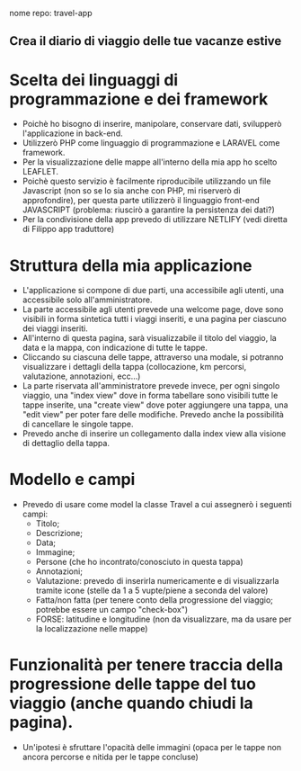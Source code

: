
nome repo: travel-app

## Crea il diario di viaggio delle tue vacanze estive

# Scelta dei linguaggi di programmazione e dei framework
- Poichè ho bisogno di inserire, manipolare, conservare dati, svilupperò l'applicazione in back-end.
- Utilizzerò PHP come linguaggio di programmazione e LARAVEL come framework.
- Per la visualizzazione delle mappe all'interno della mia app ho scelto LEAFLET.
- Poichè questo servizio è facilmente riproducibile utilizzando un file Javascript (non so se lo sia anche con PHP, mi riserverò di approfondire), 
per questa parte utilizzerò il linguaggio front-end JAVASCRIPT (problema: riuscirò a garantire la persistenza dei dati?)
- Per la condivisione della app prevedo di utilizzare NETLIFY (vedi diretta di Filippo app traduttore)

# Struttura della mia applicazione
- L'applicazione si compone di due parti, una accessibile agli utenti, una accessibile solo all'amministratore.
- La parte accessibile agli utenti prevede una welcome page, dove sono visibili in forma sintetica tutti i viaggi inseriti, e una pagina per ciascuno dei viaggi inseriti.
- All'interno di questa pagina, sarà visualizzabile il titolo del viaggio, la data e la mappa, con indicazione di tutte le tappe.
- Cliccando su ciascuna delle tappe, attraverso una modale, si potranno visualizzare i dettagli della tappa (collocazione, km percorsi, valutazione, annotazioni, ecc...)
- La parte riservata all'amministratore prevede invece, per ogni singolo viaggio, una "index view" dove in forma tabellare sono visibili tutte le tappe inserite, una "create view" dove poter aggiungere una tappa, una "edit view" per poter fare delle modifiche. Prevedo anche la possibilità di cancellare le singole tappe.
- Prevedo anche di inserire un collegamento dalla index view alla visione di dettaglio della tappa.

# Modello e campi
- Prevedo di usare come model la classe Travel a cui assegnerò i seguenti campi:
    - Titolo;
    - Descrizione;
    - Data;
    - Immagine;
    - Persone (che ho incontrato/conosciuto in questa tappa)
    - Annotazioni;
    - Valutazione: prevedo di inserirla numericamente e di visualizzarla tramite icone (stelle da 1 a 5 vupte/piene a seconda del valore)
    - Fatta/non fatta (per tenere conto della progressione del viaggio; potrebbe essere un campo "check-box")
    - FORSE: latitudine e longitudine (non da visualizzare, ma da usare per la localizzazione nelle mappe)

# Funzionalità per tenere traccia della progressione delle tappe del tuo viaggio (anche quando chiudi la pagina).
- Un'ipotesi è sfruttare l'opacità delle immagini (opaca per le tappe non ancora percorse e nitida per le tappe concluse)
